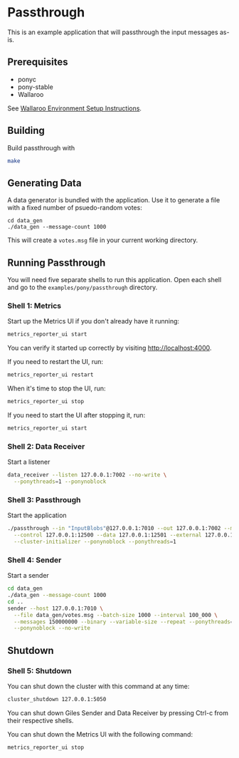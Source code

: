 # Passthrough

This is an example application that will passthrough the input messages as-is.

## Prerequisites

- ponyc
- pony-stable
- Wallaroo

See [Wallaroo Environment Setup Instructions](https://docs.wallaroolabs.com/python-installation/).

## Building

Build passthrough with

```bash
make
```

## Generating Data

A data generator is bundled with the application. Use it to generate a file with a fixed number of psuedo-random votes:

```
cd data_gen
./data_gen --message-count 1000
```

This will create a `votes.msg` file in your current working directory.

## Running Passthrough

You will need five separate shells to run this application. Open each shell and go to the `examples/pony/passthrough` directory.

### Shell 1: Metrics

Start up the Metrics UI if you don't already have it running:

```bash
metrics_reporter_ui start
```

You can verify it started up correctly by visiting [http://localhost:4000](http://localhost:4000).

If you need to restart the UI, run:

```bash
metrics_reporter_ui restart
```

When it's time to stop the UI, run:

```bash
metrics_reporter_ui stop
```

If you need to start the UI after stopping it, run:

```bash
metrics_reporter_ui start
```

### Shell 2: Data Receiver

Start a listener

```bash
data_receiver --listen 127.0.0.1:7002 --no-write \
  --ponythreads=1 --ponynoblock
```

### Shell 3: Passthrough
Start the application

```bash
./passthrough --in "InputBlobs"@127.0.0.1:7010 --out 127.0.0.1:7002 --metrics 127.0.0.1:5001 \
  --control 127.0.0.1:12500 --data 127.0.0.1:12501 --external 127.0.0.1:5050 \
  --cluster-initializer --ponynoblock --ponythreads=1
```

### Shell 4: Sender

Start a sender

```bash
cd data_gen
./data_gen --message-count 1000
cd ..
sender --host 127.0.0.1:7010 \
  --file data_gen/votes.msg --batch-size 1000 --interval 100_000 \
  --messages 150000000 --binary --variable-size --repeat --ponythreads=1 \
  --ponynoblock --no-write
```

## Shutdown

### Shell 5: Shutdown

You can shut down the cluster with this command at any time:

```bash
cluster_shutdown 127.0.0.1:5050
```

You can shut down Giles Sender and Data Receiver by pressing Ctrl-c from their respective shells.

You can shut down the Metrics UI with the following command:

```bash
metrics_reporter_ui stop
```
